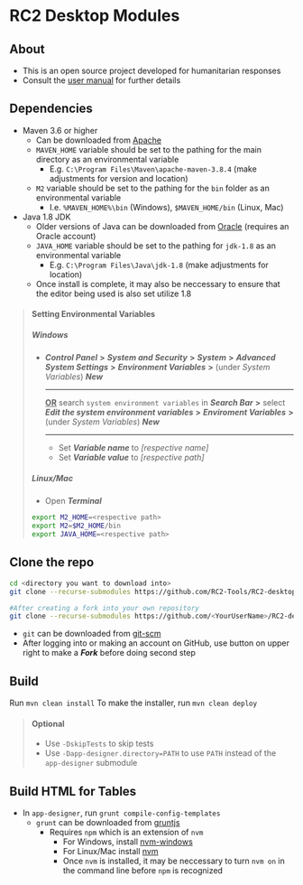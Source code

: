 # RC2 Desktop Modules

## About
- This is an open source project developed for humanitarian responses
- Consult the [user manual](https://reliefweb.int/report/world/rc2-relief-user-manual-all-users) for further details

## Dependencies
- Maven 3.6 or higher
	- Can be downloaded from [Apache](https://maven.apache.org/download.cgi)
	- `MAVEN_HOME` variable should be set to the pathing for the main directory as an environmental variable
		- E.g. `C:\Program Files\Maven\apache-maven-3.8.4` (make adjustments for version and location)
  	- `M2` variable should be set to the pathing for the `bin` folder as an environmental variable
  		- I.e. `%MAVEN_HOME%\bin` (Windows), `$MAVEN_HOME/bin` (Linux, Mac)
- Java 1.8 JDK
	- Older versions of Java can be downloaded from [Oracle](https://www.oracle.com/java/technologies/javase/javase8u211-later-archive-downloads.html) (requires an Oracle account)
 	- `JAVA_HOME` variable should be set to the pathing for `jdk-1.8` as an environmental variable
 		- E.g. `C:\Program Files\Java\jdk-1.8` (make adjustments for location)
   	- Once install is complete, it may also be neccessary to ensure that the editor being used is also set utilize 1.8

>#### Setting Environmental Variables
>##### Windows
>- ***Control Panel*** **>** ***System and Security*** **>** ***System*** **>** ***Advanced System Settings*** **>** ***Environment Variables*** **>** (under *System Variables*) ***New***<br><hr>**<ins>OR</ins>** search `system environment variables` in ***Search Bar*** **>** select ***Edit the system environment variables*** **>** ***Enviroment Variables*** **>** (under *System Variables*) ***New***<hr>
>	- Set ***Variable name*** to *[respective name]*
>	- Set ***Variable value*** to *[respective path]*
>##### Linux/Mac
>- Open ***Terminal***
>```bash
>export M2_HOME=<respective path>
>export M2=$M2_HOME/bin
>export JAVA_HOME=<respective path>
>```

## Clone the repo
```bash
cd <directory you want to download into>
git clone --recurse-submodules https://github.com/RC2-Tools/RC2-desktop.git

#After creating a fork into your own repository
git clone --recurse-submodules https://github.com/<YourUserName>/RC2-desktop.git
```
- `git` can be downloaded from [git-scm](https://git-scm.com/downloads)
- After logging into or making an account on GitHub, use button on upper right to make a ***Fork*** before doing second step

## Build
Run `mvn clean install`
To make the installer, run `mvn clean deploy`

>#### Optional
>- Use `-DskipTests` to skip tests
>- Use `-Dapp-designer.directory=PATH` to use `PATH` instead of the `app-designer` submodule

## Build HTML for Tables
- In `app-designer`, run `grunt compile-config-templates`
	- `grunt` can be downloaded from [gruntjs](https://gruntjs.com/getting-started)
		- Requires `npm` which is an extension of `nvm`
			- For Windows, install [nvm-windows](https://github.com/coreybutler/nvm-windows)
			- For Linux/Mac install [nvm](https://github.com/nvm-sh/nvm)
			- Once `nvm` is installed, it may be neccessary to turn `nvm on` in the command line before `npm` is recognized
